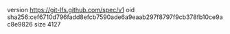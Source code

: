 version https://git-lfs.github.com/spec/v1
oid sha256:cef6710d796fadd8efcb7590ade6a9eaab297f8797f9cb378fb10ce9ac8e9826
size 4127
